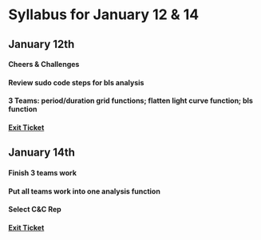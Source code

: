 # Syllabus for January 12 & 14


## January 12th
#### Cheers & Challenges
#### Review sudo code steps for bls analysis
#### 3 Teams: period/duration grid functions; flatten light curve function; bls function
#### [Exit Ticket](https://docs.google.com/forms/d/e/1FAIpQLSfhexyVY226Fo7eyEtHve_MwAFkbjSh_eVrbftjhPyLBquDqQ/viewform?usp=sf_link)


## January 14th
#### Finish 3 teams work 
#### Put all teams work into one analysis function
#### Select C&C Rep
#### [Exit Ticket](https://docs.google.com/forms/d/e/1FAIpQLSfhexyVY226Fo7eyEtHve_MwAFkbjSh_eVrbftjhPyLBquDqQ/viewform?usp=sf_link)
